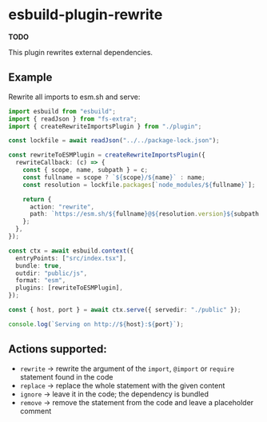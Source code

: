 # esbuild-plugin-rewrite

**TODO**

This plugin rewrites external dependencies.

## Example

Rewrite all imports to esm.sh and serve:

```ts
import esbuild from "esbuild";
import { readJson } from "fs-extra";
import { createRewriteImportsPlugin } from "./plugin";

const lockfile = await readJson("../../package-lock.json");

const rewriteToESMPlugin = createRewriteImportsPlugin({
  rewriteCallback: (c) => {
    const { scope, name, subpath } = c;
    const fullname = scope ? `${scope}/${name}` : name;
    const resolution = lockfile.packages[`node_modules/${fullname}`];

    return {
      action: "rewrite",
      path: `https://esm.sh/${fullname}@${resolution.version}${subpath ?? ""}`,
    };
  },
});

const ctx = await esbuild.context({
  entryPoints: ["src/index.tsx"],
  bundle: true,
  outdir: "public/js",
  format: "esm",
  plugins: [rewriteToESMPlugin],
});

const { host, port } = await ctx.serve({ servedir: "./public" });

console.log(`Serving on http://${host}:${port}`);
```

## Actions supported:

- `rewrite` -> rewrite the argument of the `import`, `@import` or `require` statement found in the code
- `replace` -> replace the whole statement with the given content
- `ignore` -> leave it in the code; the dependency is bundled
- `remove` -> remove the statement from the code and leave a placeholder comment
